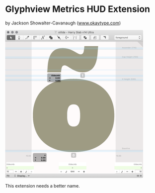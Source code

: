 # Glyphview Metrics HUD Extension

by Jackson Showalter-Cavanaugh (www.okaytype.com)

<img src="/source/resources/ScreenShot.png" width="444" alt="Glyphview Metrics HUD ScreenShot">

This extension needs a better name.